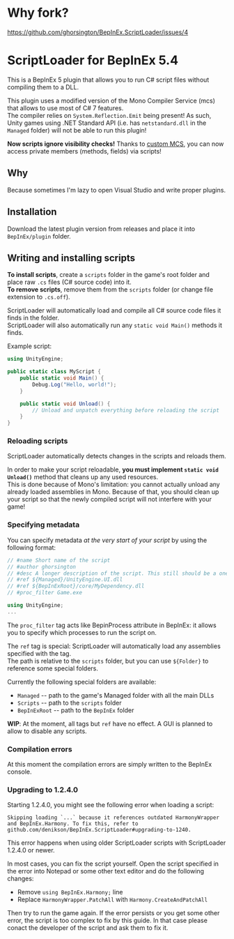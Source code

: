 # Why fork?
https://github.com/ghorsington/BepInEx.ScriptLoader/issues/4

# ScriptLoader for BepInEx 5.4

This is a BepInEx 5 plugin that allows you to run C# script files without compiling them to a DLL.

This plugin uses a modified version of the Mono Compiler Service (mcs) that allows to use most of C# 7 features.  
The compiler relies on `System.Reflection.Emit` being present! As such, Unity games using .NET Standard API (i.e. has `netstandard.dll` in the `Managed` folder) 
will not be able to run this plugin!

**Now scripts ignore visibility checks!** Thanks to [custom MCS](https://github.com/denikson/mcs-unity), you can now access private members (methods, fields) via scripts!

## Why

Because sometimes I'm lazy to open Visual Studio and write proper plugins.

## Installation

Download the latest plugin version from releases and place it into `BepInEx/plugin` folder.

## Writing and installing scripts

**To install scripts**, create a `scripts` folder in the game's root folder and place raw `.cs` files (C# source code) into it.  
**To remove scripts**, remove them from the `scripts` folder (or change file extension to `.cs.off`).

ScriptLoader will automatically load and compile all C# source code files it finds in the folder.  
ScriptLoader will also automatically run any `static void Main()` methods it finds.

Example script:

```csharp
using UnityEngine;

public static class MyScript {
    public static void Main() {
        Debug.Log("Hello, world!");
    }

    public static void Unload() {
        // Unload and unpatch everything before reloading the script
    }
}
```

### Reloading scripts

ScriptLoader automatically detects changes in the scripts and reloads them.  

In order to make your script reloadable, **you must implement `static void Unload()`** method that cleans up any used resources.  
This is done because of Mono's limitation: you cannot actually unload any already loaded assemblies in Mono. Because of that, you should 
clean up your script so that the newly compiled script will not interfere with your game!

### Specifying metadata

You can specify metadata *at the very start of your script* by using the following format:

```csharp
// #name Short name of the script
// #author ghorsington
// #desc A longer description of the script. This still should be a one-liner.
// #ref ${Managed}/UnityEngine.UI.dll
// #ref ${BepInExRoot}/core/MyDependency.dll
// #proc_filter Game.exe

using UnityEngine;
...
```

The `proc_filter` tag acts like BepinProcess attribute in BepInEx: it allows you to specify which processes to run the script on.

The `ref` tag is special: ScriptLoader will automatically load any assemblies specified with the tag.  
The path is relative to the `scripts` folder, but you can use `${Folder}` to reference some special folders.

Currently the following special folders are available:

* `Managed` -- path to the game's Managed folder with all the main DLLs
* `Scripts` -- path to the `scripts` folder
* `BepInExRoot` -- path to the `BepInEx` folder

**WIP**: At the moment, all tags but `ref` have no effect. A GUI is planned to allow to disable any scripts.

### Compilation errors

At this moment the compilation errors are simply written to the BepInEx console.

### Upgrading to 1.2.4.0

Starting 1.2.4.0, you might see the following error when loading a script:

```
Skipping loading `...` because it references outdated HarmonyWrapper and BepInEx.Harmony. To fix this, refer to github.com/denikson/BepInEx.ScriptLoader#upgrading-to-1240.
```

This error happens when using older ScriptLoader scripts with ScriptLoader 1.2.4.0 or newer.

In most cases, you can fix the script yourself. Open the script specified in the error into Notepad or some other text editor and do the following changes:

* Remove `using BepInEx.Harmony;` line
* Replace `HarmonyWrapper.PatchAll` with `Harmony.CreateAndPatchAll`

Then try to run the game again. If the error persists or you get some other error, the script is too complex to fix by this guide. In that case please conact the developer of the script and ask them to fix it.
